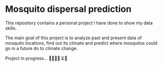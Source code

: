 # Mosquito dispersal prediction
This repository contains a personal project I have done to show my data skills.

The main goal of this project is to analyze past and present data of mosquito locations, find out its climate and predict where mosquitos could go in a future do to climate change.

Project in progress... 👷‍♀️👩‍💻  ⏳ 🚀 

